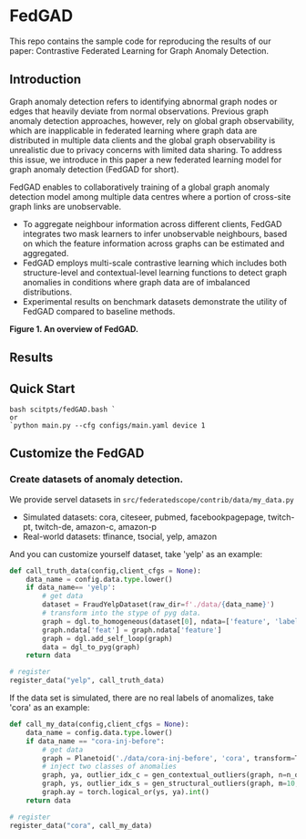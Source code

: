 # FedGAD

This repo contains the sample code for reproducing the results of our paper: Contrastive Federated Learning for Graph Anomaly Detection.

## Introduction

Graph anomaly detection refers to identifying abnormal graph nodes or edges that heavily deviate from normal observations. Previous graph anomaly detection approaches, however, rely on global graph observability, which are inapplicable in federated learning where graph data are distributed in multiple data clients and the global graph observability is unrealistic due to privacy concerns with limited data sharing. To address this issue, we introduce in this paper a new federated learning model for graph anomaly detection (FedGAD for short).

FedGAD enables to collaboratively training of a global graph anomaly detection model among multiple data centres where a portion of cross-site graph links are unobservable.

- To aggregate neighbour information across different clients, FedGAD integrates two mask learners to infer unobservable neighbours, based on which the feature information across graphs can be estimated and aggregated.
- FedGAD employs multi-scale contrastive learning which includes both structure-level and contextual-level learning functions to detect graph anomalies in conditions where graph data are of imbalanced distributions.
- Experimental results on benchmark datasets demonstrate the utility of FedGAD compared to baseline methods.



**Figure 1. An overview of FedGAD.**

## Results

## Quick Start

```
bash scitpts/fedGAD.bash `
or
`python main.py --cfg configs/main.yaml device 1
```

## Customize the FedGAD

### Create datasets of anomaly detection.

We provide servel datasets in `src/federatedscope/contrib/data/my_data.py`

- Simulated datasets: cora, citeseer, pubmed, facebookpagepage, twitch-pt, twitch-de, amazon-c, amazon-p
- Real-world datasets: tfinance, tsocial, yelp, amazon

And you can customize yourself dataset, take 'yelp' as an example:

```python
def call_truth_data(config,client_cfgs = None):
    data_name = config.data.type.lower()
    if data_name== 'yelp':
        # get data
        dataset = FraudYelpDataset(raw_dir=f'./data/{data_name}')
        # transform into the stype of pyg data.
        graph = dgl.to_homogeneous(dataset[0], ndata=['feature', 'label','train_mask', 'val_mask', 'test_mask'])
        graph.ndata['feat'] = graph.ndata['feature']
        graph = dgl.add_self_loop(graph)
        data = dgl_to_pyg(graph)
    return data

# register
register_data("yelp", call_truth_data)
```

If the data set is simulated, there are no real labels of anomalizes, take 'cora' as an example:

```python
def call_my_data(config,client_cfgs = None):
    data_name = config.data.type.lower()
    if data_name == "cora-inj-before": 
        # get data
        graph = Planetoid('./data/cora-inj-before', 'cora', transform=T.NormalizeFeatures())[0]
        # inject two classes of anomalies
        graph, ya, outlier_idx_c = gen_contextual_outliers(graph, n=n_outlier_c, k=50)  # contextual outliers is n
        graph, ys, outlier_idx_s = gen_structural_outliers(graph, m=10, n= n_outlier_s//10, outlierIdx=outlier_idx_c) 
        graph.ay = torch.logical_or(ys, ya).int()
    return data

# register
register_data("cora", call_my_data)
```